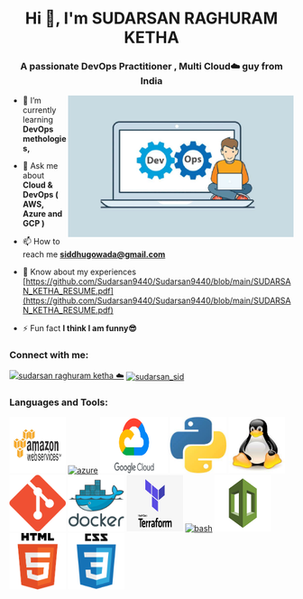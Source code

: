 <h1 align="center">Hi 👋, I'm SUDARSAN RAGHURAM KETHA</h1>
<h3 align="center">A passionate DevOps Practitioner , Multi Cloud☁️ guy from India</h3>
<img align="right" alt="DevOps" width ="400" src="https://github.com/Sudarsan9440/Sudarsan9440/blob/main/DevOps-Career-Things.jpg">

- 🌱 I’m currently learning **DevOps methologies,**

- 💬 Ask me about **Cloud & DevOps ( AWS, Azure and GCP )**

- 📫 How to reach me **siddhugowada@gmail.com**

- 📄 Know about my experiences [https://github.com/Sudarsan9440/Sudarsan9440/blob/main/SUDARSAN_KETHA_RESUME.pdf](https://github.com/Sudarsan9440/Sudarsan9440/blob/main/SUDARSAN_KETHA_RESUME.pdf)

- ⚡ Fun fact **I think I am funny😎**

<h3 align="left">Connect with me:</h3>
<p align="left">
  <a href="https://linkedin.com/in/sudarsan-ketha" target="blank"><img align="center" src="https://raw.githubusercontent.com/rahuldkjain/github-profile-readme-generator/master/src/images/icons/Social/linked-in-alt.svg" alt="sudarsan raghuram ketha ☁️" height="30" width="40" /></a>
  <a href="https://instagram.com/sudarsan_sid" target="blank"><img align="center" src="https://raw.githubusercontent.com/rahuldkjain/github-profile-readme-generator/master/src/images/icons/Social/instagram.svg" alt="sudarsan_sid" height="30" width="40" /></a>
</p>

<h3 align="left">Languages and Tools:</h3>
<p align="left">
  <a href="https://aws.amazon.com" target="_blank" rel="noreferrer"><img src="https://github.com/Sudarsan9440/Sudarsan9440/blob/main/aws.gif" alt="aws" width="100" height="100"/></a>
  <a href="https://azure.microsoft.com/en-in/" target="_blank" rel="noreferrer"><img src="https://www.vectorlogo.zone/logos/microsoft_azure/microsoft_azure-icon.svg" alt="azure" width="100" height="100"/></a>
  <a href="https://cloud.google.com" target="_blank" rel="noreferrer"><img src="https://github.com/Sudarsan9440/Sudarsan9440/blob/main/gcp.png" alt="gcp" width="120" height="100"/></a>
  <a href="https://www.python.org/" target="_blank" rel="noreferrer"><img src="https://github.com/Sudarsan9440/Sudarsan9440/blob/main/python.jfif" alt="python" width="100" height="100"/></a>
  <a href="https://www.linux.org/" target="_blank" rel="noreferrer"><img src="https://github.com/Sudarsan9440/Sudarsan9440/blob/main/linux.jfif" alt="linux" width="100" height="100"/></a>
  <a href="https://git-scm.com/" target="_blank" rel="noreferrer"><img src="https://github.com/Sudarsan9440/Sudarsan9440/blob/main/git.png" alt="git" width="100" height="100"/></a>
  <a href="https://www.docker.com/" target="_blank" rel="noreferrer"><img src="https://raw.githubusercontent.com/devicons/devicon/master/icons/docker/docker-original-wordmark.svg" alt="docker" width="100" height="100"/></a>
  <a href="https://www.terraform.io/" target="_blank" rel="noreferrer"><img src="https://github.com/Sudarsan9440/Sudarsan9440/blob/main/terrraform.png" alt="terraform" width="100" height="100"/></a>
  <a href="https://www.gnu.org/software/bash/" target="_blank" rel="noreferrer"><img src="https://www.vectorlogo.zone/logos/gnu_bash/gnu_bash-icon.svg" alt="bash" width="100" height="100"/></a>
  <a href="https://aws.amazon.com/cloudformation/" target="_blank" rel="noreferrer"><img src="https://github.com/Sudarsan9440/Sudarsan9440/blob/main/cloud formation.png" alt="cloudFormation" width="100" height="100"/></a>
  <a href="https://www.w3schools.com/html/" target="_blank" rel="noreferrer"><img src="https://github.com/Sudarsan9440/Sudarsan9440/blob/main/html.png" alt="html5" width="100" height="100"/></a>
  <a href="https://www.w3schools.com/css/" target="_blank" rel="noreferrer"><img src="https://raw.githubusercontent.com/devicons/devicon/master/icons/css3/css3-original-wordmark.svg" alt="css3" width="100" height="100"/></a>
 
